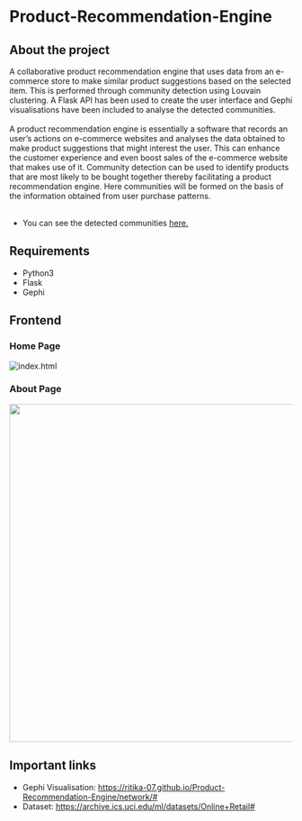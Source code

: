 # Product-Recommendation-Engine

## About the project
A collaborative product recommendation engine that uses data from an e-commerce store to make similar product suggestions based on the selected item. This is performed through community detection using Louvain clustering. A Flask API has been used to create the user interface and Gephi visualisations have been included to analyse the detected communities.
<br>
<br>
A product recommendation engine is essentially a software that records an user’s actions on e-commerce websites and analyses the data obtained to make 
product suggestions that might interest the user. This can enhance the customer experience and even boost sales of the e-commerce website that makes use of it. 
Community detection can be used to identify products that are most likely to be bought together thereby facilitating a product recommendation engine. 
Here communities will be formed on the basis of the information obtained from user purchase patterns.
<br> <br>
- You can see the detected communities [here.](https://ritika-07.github.io/Product-Recommendation-Engine/network/#)
## Requirements
- Python3
- Flask
- Gephi

## Frontend
### Home Page
![index.html](https://github.com/ritika-07/Product-Recommendation-Engine/blob/master/index.gif)
### About Page
<img src="https://github.com/ritika-07/Product-Recommendation-Engine/blob/master/about.png" width=600>

## Important links
- Gephi Visualisation: https://ritika-07.github.io/Product-Recommendation-Engine/network/#
- Dataset: https://archive.ics.uci.edu/ml/datasets/Online+Retail#
